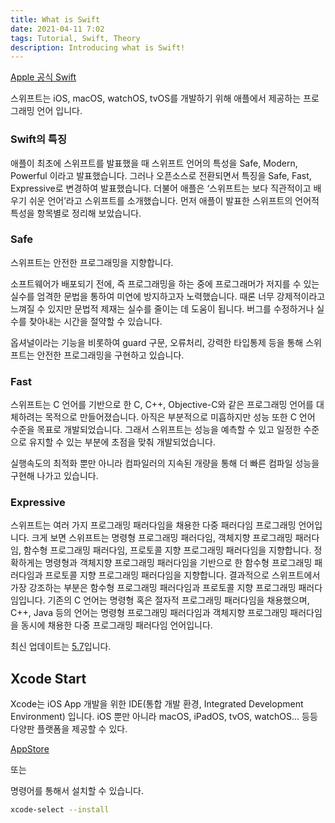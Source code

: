 ```yaml
---
title: What is Swift
date: 2021-04-11 7:02
tags: Tutorial, Swift, Theory
description: Introducing what is Swift!
---
```


[Apple 공식 Swift](https://developer.apple.com/swift/)

스위프트는 iOS, macOS, watchOS, tvOS를 개발하기 위해 애플에서 제공하는 프로그래밍 언어 입니다.

### Swift의 특징

애플이 최초에 스위프트를 발표했을 때 스위프트 언어의 특성을 Safe, Modern, Powerful 이라고 발표했습니다. 그러나 오픈소스로 전환되면서 특징을 Safe, Fast, Expressive로 변경하여 발표했습니다.
더불어 애플은 ‘스위프트는 보다 직관적이고 배우기 쉬운 언어’라고 스위프트를 소개했습니다. 먼저 애플이 발표한 스위프트의 언어적 특성을 항목별로 정리해 보았습니다.


### Safe
스위프트는 안전한 프로그래밍을 지향합니다.

소프트웨어가 배포되기 전에, 즉 프로그래밍을 하는 중에 프로그래머가 저지를 수 있는 실수를 엄격한 문법을 통하여 미연에 방지하고자 노력했습니다.
때론 너무 강제적이라고 느껴질 수 있지만 문법적 제재는 실수를 줄이는 데 도움이 됩니다. 버그를 수정하거나 실수를 찾아내는 시간을 절약할 수 있습니다.

옵셔널이라는 기능을 비롯하여 guard 구문, 오류처리, 강력한 타입통제 등을 통해 스위프트는 안전한 프로그래밍을 구현하고 있습니다.


### Fast
스위프트는 C 언어를 기반으로 한 C, C++, Objective-C와 같은 프로그래밍 언어를 대체하려는 목적으로 만들어졌습니다.
아직은 부분적으로 미흡하지만 성능 또한 C 언어 수준을 목표로 개발되었습니다.
그래서 스위프트는 성능을 예측할 수 있고 일정한 수준으로 유지할 수 있는 부분에 초점을 맞춰 개발되었습니다.

실행속도의 최적화 뿐만 아니라 컴파일러의 지속된 개량을 통해 더 빠른 컴파일 성능을 구현해 나가고 있습니다.

### Expressive
스위프트는 여러 가지 프로그래밍 패러다임을 채용한 다중 패러다임 프로그래밍 언어입니다. 크게 보면 스위프트는 명령형 프로그래밍 패러다임, 객체지향 프로그래밍 패러다임, 함수형 프로그래밍 패러다임, 프로토콜 지향 프로그래밍 패러다임을 지향합니다. 정확하게는 명령형과 객체지향 프로그래밍 패러다임을 기반으로 한 함수형 프로그래밍 패러다임과 프로토콜 지향 프로그래밍 패러다임을 지향합니다. 결과적으로 스위프트에서 가장 강조하는 부분은 함수형 프로그래밍 패러다임과 프로토콜 지향 프로그래밍 패러다임입니다.
기존의 C 언어는 명령형 혹은 절자적 프로그래밍 패러다임을 채용했으며, C++, Java 등의 언어는 명령형 프로그래밍 패러다임과 객체지향 프로그래밍 패러다임을 동시에 채용한 다중 프로그래밍 패러다임 언어입니다.

최신 업데이트는 [5.7](https://github.com/apple/swift/releases/tag/swift-5.7-RELEASE)입니다.

## Xcode Start
Xcode는 iOS App 개발을 위한 IDE(통합 개발 환경, Integrated Development Environment) 입니다.
iOS 뿐만 아니라 macOS, iPadOS, tvOS, watchOS... 등등 다양판 플랫폼을 제공할 수 있다.

[AppStore](https://apps.apple.com/kr/app/xcode/id497799835?mt=12)

또는

명령어를 통해서 설치할 수 있습니다.

```bash
xcode-select --install
```

